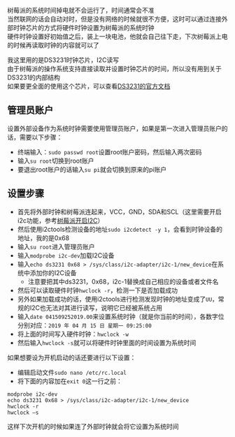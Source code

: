树莓派的系统时间掉电就不会运行了，时间通常会不准  
当然联网的话会自动对时，但是没有网络的时候就很不方便，这时可以通过连接外部时钟芯片的方式将硬件时钟设置为树莓派的系统时钟  
硬件时钟设置好初始值之后，装上一块电池，他就会自己往下走，下次树莓派上电的时候再读取时钟的内容就可以了

我这里用的是DS3231时钟芯片，I2C读写  
由于树莓派的操作系统支持直接读取并设置时钟芯片的时间，所以没有用到关于DS3231的内部结构  
如果要更全面的使用这个芯片，可以查看[DS3231的官方文档](https://www.alldatasheet.com/view.jsp?Searchword=DS3231)

## 管理员账户
设置外部设备作为系统时钟需要使用管理员账户，如果是第一次进入管理员账户的话，需要以下步骤：
- 终端输入：`sudo passwd root`设置root账户密码，然后输入两次密码
- 输入`su root`切换到root账户
- 要退出root账户的话输入`su pi`就会切换到原来的pi账户

## 设置步骤

- 首先将外部时钟和树莓派连起来，VCC，GND，SDA和SCL（这里需要开启i2c功能，参考[树莓派开启I2C](https://github.com/Chunar5354/some_notes/blob/master/notes/IIC%E5%8D%8F%E8%AE%AE%E5%AD%A6%E4%B9%A0.md)）
- 然后使用i2ctools检测设备的地址`sudo i2cdetect -y 1`，会看到时钟设备的地址，我的是0x68
- 输入`su root`进入管理员账户
- 输入`modprobe i2c-dev`加载I2C设备
- 输入`echo ds3231 0x68 > /sys/class/i2c-adapter/i2c-1/new_device`在系统中添加你的I2C设备
  - 注意要把其中ds3231，0x68，i2c-1替换成自己相应的设备或者文件名
- 然后可以读取硬件时钟`hwclock -r`，检测一下是否加载成功
- 另外如果加载成功的话，使用i2ctools进行检测发现时钟的地址变成了`UU`，常规的I2C也无法对其进行读写，说明它已经被系统占用
- 输入`date 041509252019.00`来设置系统时钟（就是你当前的时间），各数字位分别对应：`2019 年 04 月 15 日 星期一 09:25:00`
- 将上面的时间写入硬件时钟：`hwclock -w`
- 然后输入`hwclock -s`就可以将硬件时钟里面的时间设置为系统时间

如果想要设为开机启动的话还要进行以下设置：
- 编辑启动文件`sudo nano /etc/rc.local`
- 将下面的内容加在`exit 0`这一行之前：
```
modprobe i2c-dev
echo ds3231 0x68 > /sys/class/i2c-adapter/i2c-1/new_device
hwclock -r
hwclock –s
```
这样下次开机的时候如果连了外部时钟就会将它设置为系统时间
